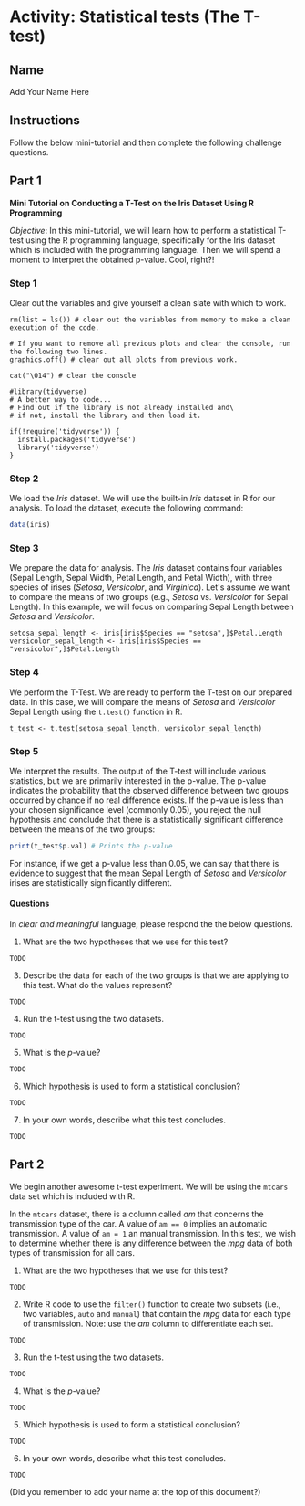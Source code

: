# Activity: Statistical tests (The T-test)

## Name

Add Your Name Here

## Instructions

Follow the below mini-tutorial and then complete the following challenge questions.

## Part 1

__Mini Tutorial on Conducting a T-Test on the Iris Dataset Using R Programming__

_Objective_: In this mini-tutorial, we will learn how to perform a statistical T-test using the R programming language, specifically for the Iris dataset which is included with the programming language. Then we will spend a moment to interpret the obtained p-value. Cool, right?!

### Step 1

Clear out the variables and give yourself a clean slate with which to work.

``` {R}
rm(list = ls()) # clear out the variables from memory to make a clean execution of the code.

# If you want to remove all previous plots and clear the console, run the following two lines.
graphics.off() # clear out all plots from previous work.

cat("\014") # clear the console

#library(tidyverse)
# A better way to code...
# Find out if the library is not already installed and\
# if not, install the library and then load it.

if(!require('tidyverse')) {
  install.packages('tidyverse')
  library('tidyverse')
}
```

### Step 2

We load the _Iris_ dataset. We will use the built-in _Iris_ dataset in R for our analysis. To load the dataset, execute the following command:

``` R
data(iris)
```

### Step 3

We prepare the data for analysis. The _Iris_ dataset contains four variables (Sepal Length, Sepal Width, Petal Length, and Petal Width), with three species of irises (_Setosa_, _Versicolor_, and _Virginica_). Let's assume we want to compare the means of two groups (e.g., _Setosa_ vs. _Versicolor_ for Sepal Length). In this example, we will focus on comparing Sepal Length between _Setosa_ and _Versicolor_.

``` {R}
setosa_sepal_length <- iris[iris$Species == "setosa",]$Petal.Length
versicolor_sepal_length <- iris[iris$Species == "versicolor",]$Petal.Length
```

### Step 4

We perform the T-Test. We are ready to perform the T-test on our prepared data. In this case, we will compare the means of _Setosa_ and _Versicolor_ Sepal Length using the `t.test()` function in R.

``` {R}
t_test <- t.test(setosa_sepal_length, versicolor_sepal_length)
```

### Step 5

We Interpret the results. The output of the T-test will include various statistics, but we are primarily interested in the p-value. The p-value indicates the probability that the observed difference between two groups occurred by chance if no real difference exists. If the p-value is less than your chosen significance level (commonly 0.05), you reject the null hypothesis and conclude that there is a statistically significant difference between the means of the two groups:

``` R
print(t_test$p.val) # Prints the p-value
```

For instance, if we get a p-value less than 0.05, we can say that there is evidence to suggest that the mean Sepal Length of _Setosa_ and _Versicolor_ irises are statistically significantly different.

#### Questions

In _clear and meaningful_ language, please respond the the below questions.

1) What are the two hypotheses that we use for this test?

``` {text}
TODO
```

3) Describe the data for each of the two groups is that we are applying to this test. What do the values represent?

``` {text}
TODO
```

4) Run the t-test using the two datasets.

``` {text}
TODO
```

5) What is the _p_-value?

``` {text}
TODO
```
   
6) Which hypothesis is used to form a statistical conclusion?

``` {text}
TODO
```

7) In your own words, describe what this test concludes.

``` {text}
TODO
```

## Part 2

We begin another awesome t-test experiment. We will be using the `mtcars` data set which is included with R.

In the `mtcars` dataset, there is a column called _am_ that concerns the transmission type of the car.  A value of `am == 0` implies an automatic transmission. A value of `am = 1` an manual transmission. In this test, we wish to determine whether there is any difference between the _mpg_ data of both types of transmission for all cars.

1) What are the two hypotheses that we use for this test?

``` {text}
TODO
```

2) Write R code to use the `filter()` function to create two subsets (i.e., two variables, `auto` and `manual`) that contain the _mpg_ data for each type of transmission. Note: use the _am_ column to differentiate each set.

``` {text}
TODO
```

3) Run the t-test using the two datasets.

``` {text}
TODO
```

4) What is the _p_-value?

``` {text}
TODO
```

5) Which hypothesis is used to form a statistical conclusion?

``` {text}
TODO
```

6) In your own words, describe what this test concludes.

``` {text}
TODO
```

(Did you remember to add your name at the top of this document?)